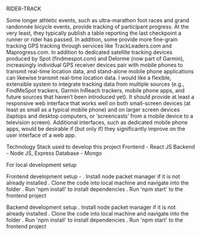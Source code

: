 RIDER-TRACK

Some longer athletic events, such as ultra-marathon foot races and grand randonnée bicycle events, provide tracking of participant progress. At the very least, they typically publish a table reporting the last checkpoint a runner or rider has passed. In addition, some provide more fine-grain tracking GPS tracking through services like TrackLeaders.com and Maprogress.com. In addition to dedicated satellite tracking devices produced by Spot (findmespot.com) and Delorme (now part of Garmin), increasingly individual GPS receiver devices pair with mobile phones to transmit real-time location data, and stand-alone mobile phone applications can likewise transmit real-time location data. I would like a flexible, extensible system to integrate tracking data from multiple sources (e.g., FindMeSpot trackers, Garmin InReach trackers, mobile phone apps, and future sources that haven’t been introduced yet). It should provide at least a responsive web interface that works well on both small-screen devices (at least as small as a typical mobile phone) and on larger screen devices (laptops and desktop computers, or ‘screencasts’ from a mobile device to a television screen). Additional interfaces, such as dedicated mobile phone apps, would be desirable if (but only if) they significantly improve on the user interface of a web app.

Technology Stack used to develop this project 
Frontend - React JS
Backend - Node JS, Express
Database - Mongo

For local development setup

Frontend development setup - 
. Install node packet manager if it is not already installed
. Clone the code into local machine and navigate into the folder
. Run 'npm install' to install dependencies
. Run 'npm start' to the frontend project

Backend development setup
. Install node packet manager if it is not already installed
. Clone the code into local machine and navigate into the folder
. Run 'npm install' to install dependencies
. Run 'npm start' to the frontend project
